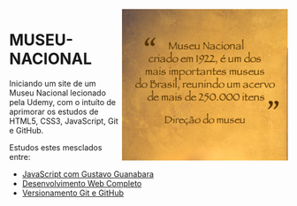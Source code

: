 <img src="img/depoimento.png" align="right" width="300">

# MUSEU-NACIONAL

Iniciando um site de um Museu Nacional lecionado pela Udemy, com o intuíto de aprimorar os estudos de HTML5, CSS3, JavaScript, Git e GitHub.

Estudos estes mesclados entre:

* [ JavaScript com Gustavo Guanabara ](https://github.com/gustavoguanabara)
* [ Desenvolvimento Web Completo ](https://www.udemy.com/course/web-completo)
* [ Versionamento Git e GitHub ](https://digitalinnovation.one/)


